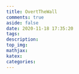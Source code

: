 ```yaml
---
title: OvertTheWall
comments: true
aside: false
date: 2020-11-18 17:35:20
tags:
description:
top_img:
mathjax:
katex:
categories:
---
```

